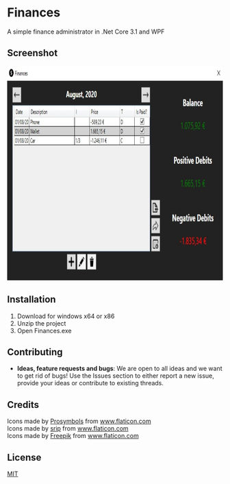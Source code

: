 # Finances
A simple finance administrator in .Net Core 3.1 and WPF

## Screenshot
<img src="Finances.jpg" alt="Finances" height="500" >

## Installation
1. Download for windows x64 or x86
2. Unzip the project
3. Open Finances.exe

## Contributing

* **Ideas, feature requests and bugs**: We are open to all ideas and we want to get rid of bugs! Use the Issues section to either report a new issue, provide your ideas or contribute to existing threads.

## Credits
<div>Icons made by <a href="https://www.flaticon.com/authors/prosymbols" title="Prosymbols">Prosymbols</a> from <a href="https://www.flaticon.com/" title="Flaticon">www.flaticon.com</a></div>
<div>Icons made by <a href="https://www.flaticon.com/authors/srip" title="srip">srip</a> from <a href="https://www.flaticon.com/" title="Flaticon">www.flaticon.com</a></div>
<div>Icons made by <a href="https://www.flaticon.com/authors/freepik" title="Freepik">Freepik</a> from <a href="https://www.flaticon.com/" title="Flaticon">www.flaticon.com</a></div>

## License

[MIT](LICENSE.md)
